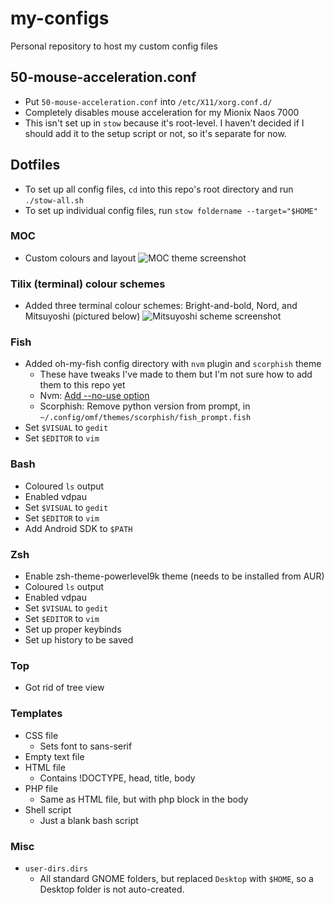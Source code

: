 # my-configs
Personal repository to host my custom config files

## 50-mouse-acceleration.conf
* Put `50-mouse-acceleration.conf` into `/etc/X11/xorg.conf.d/`
* Completely disables mouse acceleration for my Mionix Naos 7000
* This isn't set up in `stow` because it's root-level. I haven't decided if I should add it to the setup script or not, so it's separate for now. 

## Dotfiles
* To set up all config files, `cd` into this repo's root directory and run `./stow-all.sh`
* To set up individual config files, run `stow foldername --target="$HOME"`

### MOC
* Custom colours and layout
![MOC theme screenshot](https://i.imgur.com/1gPMbvd.png)

### Tilix (terminal) colour schemes
* Added three terminal colour schemes: Bright-and-bold, Nord, and Mitsuyoshi (pictured below)
![Mitsuyoshi scheme screenshot](https://i.imgur.com/TElTRhU.png)

### Fish
* Added oh-my-fish config directory with `nvm` plugin and `scorphish` theme
  * These have tweaks I've made to them but I'm not sure how to add them to this repo yet
  * Nvm: [Add --no-use option](https://github.com/derekstavis/plugin-nvm/pull/12)
  * Scorphish: Remove python version from prompt, in `~/.config/omf/themes/scorphish/fish_prompt.fish`
* Set `$VISUAL` to `gedit`
* Set `$EDITOR` to `vim`

### Bash
* Coloured `ls` output
* Enabled vdpau
* Set `$VISUAL` to `gedit`
* Set `$EDITOR` to `vim`
* Add Android SDK to `$PATH `

### Zsh
* Enable zsh-theme-powerlevel9k theme (needs to be installed from AUR)
* Coloured `ls` output
* Enabled vdpau
* Set `$VISUAL` to `gedit`
* Set `$EDITOR` to `vim`
* Set up proper keybinds
* Set up history to be saved

### Top
* Got rid of tree view

### Templates
* CSS file
  * Sets font to sans-serif
* Empty text file
* HTML file
  * Contains !DOCTYPE, head, title, body
* PHP file
  * Same as HTML file, but with php block in the body
* Shell script
  * Just a blank bash script

### Misc
* `user-dirs.dirs`
  * All standard GNOME folders, but replaced `Desktop` with `$HOME`, so a Desktop folder is not auto-created.

